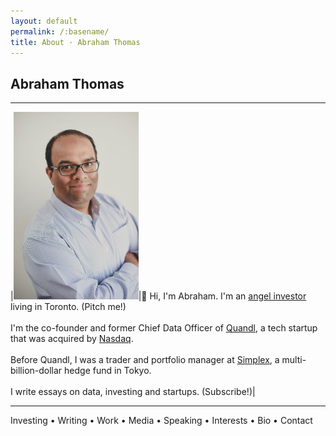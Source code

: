 ```yaml
---
layout: default
permalink: /:basename/
title: About · Abraham Thomas
---
```


## Abraham Thomas

----


|<img style="width:200px" src="/assets/img/Abraham-Thomas.jpg">|👋 Hi, I'm Abraham. I'm an [angel investor](/angel) living in Toronto. (Pitch me!)<br/><br/>I'm the co-founder and former Chief Data Officer of [Quandl](https://www.quandl.com), a tech startup that was acquired by [Nasdaq](https://www.nasdaq.com). <br/><br/>Before Quandl, I was a trader and portfolio manager at [Simplex](https://www.simplexasset.com), a multi-billion-dollar hedge fund in Tokyo.<br/><br/>I write essays on data, investing and startups. (Subscribe!)|


<!--
Hello, I'm Abraham.

I'm an angel investor.  (Pitch me!)

I write essays on data, investing, startups and more.

I'm a former (successful, exited) founder.

I was a portfolio manager at a quant hedge fund.

I occasionally speak at events, and appear in the press.

I have lots of hobbies and am always curious.
-->




-----

Investing • Writing • Work • Media • Speaking • Interests • Bio • Contact
